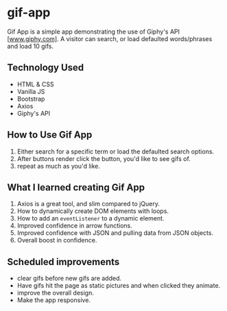 # gif-app

Gif App is a simple app demonstrating the use of Giphy's API [www.giphy.com]. A visitor can search, or load defaulted words/phrases and load 10 gifs.

## Technology Used
 * HTML & CSS
 * Vanilla JS
 * Bootstrap
 * Axios
 * Giphy's API

## How to Use Gif App
 1. Either search for a specific term or load the defaulted search options.
 2. After buttons render click the button, you'd like to see gifs of.
 3. repeat as much as you'd like.

## What I learned creating Gif App
 1. Axios is a great tool, and slim compared to jQuery.
 2. How to dynamically create DOM elements with loops.
 3. How to add an `eventListener` to a dynamic element.
 4. Improved confidence in arrow functions.
 5. Improved confidence with JSON and pulling data from JSON objects.
 6. Overall boost in confidence.

## Scheduled improvements
 * clear gifs before new gifs are added.
 * Have gifs hit the page as static pictures and when clicked they animate.
 * improve the overall design.
 * Make the app responsive.
